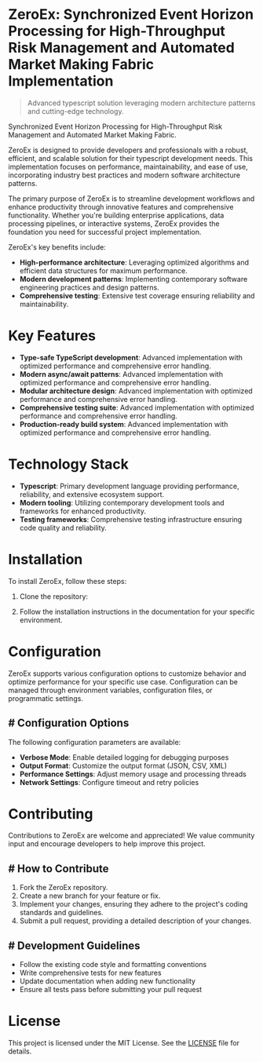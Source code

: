 <!-- fallback_ZeroEx_20250803014632_51013 -->

# ZeroEx: Synchronized Event Horizon Processing for High-Throughput Risk Management and Automated Market Making Fabric Implementation
> Advanced typescript solution leveraging modern architecture patterns and cutting-edge technology.

Synchronized Event Horizon Processing for High-Throughput Risk Management and Automated Market Making Fabric.

ZeroEx is designed to provide developers and professionals with a robust, efficient, and scalable solution for their typescript development needs. This implementation focuses on performance, maintainability, and ease of use, incorporating industry best practices and modern software architecture patterns.

The primary purpose of ZeroEx is to streamline development workflows and enhance productivity through innovative features and comprehensive functionality. Whether you're building enterprise applications, data processing pipelines, or interactive systems, ZeroEx provides the foundation you need for successful project implementation.

ZeroEx's key benefits include:

* **High-performance architecture**: Leveraging optimized algorithms and efficient data structures for maximum performance.
* **Modern development patterns**: Implementing contemporary software engineering practices and design patterns.
* **Comprehensive testing**: Extensive test coverage ensuring reliability and maintainability.

# Key Features

* **Type-safe TypeScript development**: Advanced implementation with optimized performance and comprehensive error handling.
* **Modern async/await patterns**: Advanced implementation with optimized performance and comprehensive error handling.
* **Modular architecture design**: Advanced implementation with optimized performance and comprehensive error handling.
* **Comprehensive testing suite**: Advanced implementation with optimized performance and comprehensive error handling.
* **Production-ready build system**: Advanced implementation with optimized performance and comprehensive error handling.

# Technology Stack

* **Typescript**: Primary development language providing performance, reliability, and extensive ecosystem support.
* **Modern tooling**: Utilizing contemporary development tools and frameworks for enhanced productivity.
* **Testing frameworks**: Comprehensive testing infrastructure ensuring code quality and reliability.

# Installation

To install ZeroEx, follow these steps:

1. Clone the repository:


2. Follow the installation instructions in the documentation for your specific environment.

# Configuration

ZeroEx supports various configuration options to customize behavior and optimize performance for your specific use case. Configuration can be managed through environment variables, configuration files, or programmatic settings.

## # Configuration Options

The following configuration parameters are available:

* **Verbose Mode**: Enable detailed logging for debugging purposes
* **Output Format**: Customize the output format (JSON, CSV, XML)
* **Performance Settings**: Adjust memory usage and processing threads
* **Network Settings**: Configure timeout and retry policies

# Contributing

Contributions to ZeroEx are welcome and appreciated! We value community input and encourage developers to help improve this project.

## # How to Contribute

1. Fork the ZeroEx repository.
2. Create a new branch for your feature or fix.
3. Implement your changes, ensuring they adhere to the project's coding standards and guidelines.
4. Submit a pull request, providing a detailed description of your changes.

## # Development Guidelines

* Follow the existing code style and formatting conventions
* Write comprehensive tests for new features
* Update documentation when adding new functionality
* Ensure all tests pass before submitting your pull request

# License

This project is licensed under the MIT License. See the [LICENSE](https://github.com/gary111868/ZeroEx/blob/main/LICENSE) file for details.

